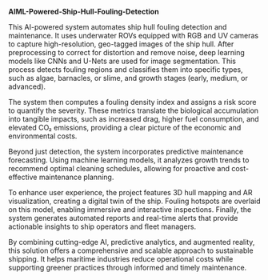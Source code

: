 **AIML-Powered-Ship-Hull-Fouling-Detection**


This AI-powered system automates ship hull fouling detection and maintenance. It uses underwater ROVs equipped with RGB and UV cameras to capture high-resolution, geo-tagged images of the ship hull. After preprocessing to correct for distortion and remove noise, deep learning models like CNNs and U-Nets are used for image segmentation. This process detects fouling regions and classifies them into specific types, such as algae, barnacles, or slime, and growth stages (early, medium, or advanced).

The system then computes a fouling density index and assigns a risk score to quantify the severity. These metrics translate the biological accumulation into tangible impacts, such as increased drag, higher fuel consumption, and elevated CO₂ emissions, providing a clear picture of the economic and environmental costs.

Beyond just detection, the system incorporates predictive maintenance forecasting. Using machine learning models, it analyzes growth trends to recommend optimal cleaning schedules, allowing for proactive and cost-effective maintenance planning.

To enhance user experience, the project features 3D hull mapping and AR visualization, creating a digital twin of the ship. Fouling hotspots are overlaid on this model, enabling immersive and interactive inspections. Finally, the system generates automated reports and real-time alerts that provide actionable insights to ship operators and fleet managers.

By combining cutting-edge AI, predictive analytics, and augmented reality, this solution offers a comprehensive and scalable approach to sustainable shipping. It helps maritime industries reduce operational costs while supporting greener practices through informed and timely maintenance.
